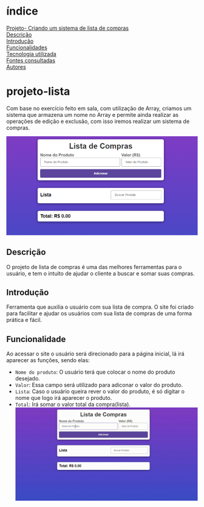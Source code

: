 # índice

[Projeto- Criando um sistema de lista de compras](#projeto---criando-lista-de-compra)  
[Descrição](#descri%C3%A7%C3%A3o)  
[Introdução](#introdu%C3%A7%C3%A3o)  
[Funcionalidades](#funcionalidades)  
[Tecnologia utilizada](#tecnologia-utilizadas)  
[Fontes consultadas](#fontes-consultadas)  
[Autores](#autores)  

# projeto-lista 
Com base no exercício feito em sala, com utilização de Array, criamos um sistema que armazena um nome no Array e permite ainda realizar as operações de edição e exclusão, com isso iremos realizar um sistema de compras.

![image info](img/foto.png)

## Descrição 
O projeto de lista de compras é uma das melhores ferramentas para o usuário, e tem o intuito de ajudar o cliente a buscar e somar suas compras.

## Introdução
Ferramenta que auxilia o usuário com sua lista de compra.
O site foi criado para facilitar e ajudar os usuários com sua lista de compras de uma forma prática e fácil.

## Funcionalidade
Ao acessar o site o usuário será direcionado para a página inicial, lá irá aparecer as funções, sendo elas:
 - `Nome do produto`: O usuário terá que colocar o nome do produto desejado.
 - `Valor`: Essa campo será utilizado para adiconar o valor do produto.
 - `Lista`: Caso o usuário queira rever o valor do produto, é só digitar o nome que logo irá aparecer o produto.
- `Total`: Irá somar o valor total da compra(lista).
![image info](vídeo/v%C3%ADdeo.gif)


